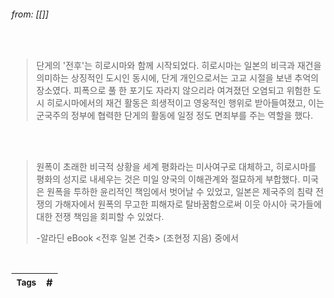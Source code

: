 
###### from: [[]]

<br/>

>단게의 '전후'는 히로시마와 함께 시작되었다. 히로시마는 일본의 비극과 재건을 의미하는 상징적인 도시인 동시에, 단게 개인으로서는 고교 시절을 보낸 추억의 장소였다. 피폭으로 풀 한 포기도 자라지 않으리라 여겨졌던 오염되고 위험한 도시 히로시마에서의 재건 활동은 희생적이고 영웅적인 행위로 받아들여졌고, 이는 군국주의 정부에 협력한 단게의 활동에 일정 정도 면죄부를 주는 역할을 했다. 

<br/><br/>


>원폭이 초래한 비극적 상황을 세계 평화라는 미사여구로 대체하고, 히로시마를 평화의 성지로 내세우는 것은 미일 양국의 이해관계와 절묘하게 부합했다. 미국은 원폭을 투하한 윤리적인 책임에서 벗어날 수 있었고, 일본은 제국주의 침략 전쟁의 가해자에서 원폭의 무고한 피해자로 탈바꿈함으로써 이웃 아시아 국가들에 대한 전쟁 책임을 회피할 수 있었다. 
>
>-알라딘 eBook <전후 일본 건축> (조현정 지음) 중에서 

<br/>

| <small> Tags </small> | # |
| --- | --- |
